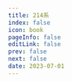 ```yaml
---
title: 214系
index: false
icon: book
pageInfo: false
editLink: false
prev: false
next: false
date: 2023-07-01
---
```

